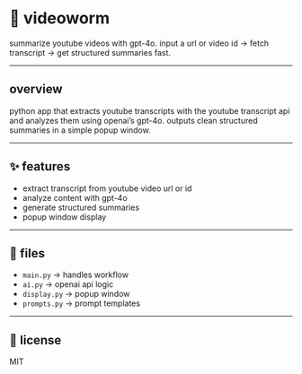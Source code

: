 # 🎥 videoworm

summarize youtube videos with gpt-4o. input a url or video id → fetch transcript → get structured summaries fast.  

---

## overview
python app that extracts youtube transcripts with the youtube transcript api and analyzes them using openai’s gpt-4o. outputs clean structured summaries in a simple popup window.  

---

## ✨ features
- extract transcript from youtube video url or id  
- analyze content with gpt-4o  
- generate structured summaries  
- popup window display  

---

## 📂 files
- `main.py` → handles workflow  
- `ai.py` → openai api logic  
- `display.py` → popup window  
- `prompts.py` → prompt templates  

---

## 📜 license
MIT  

